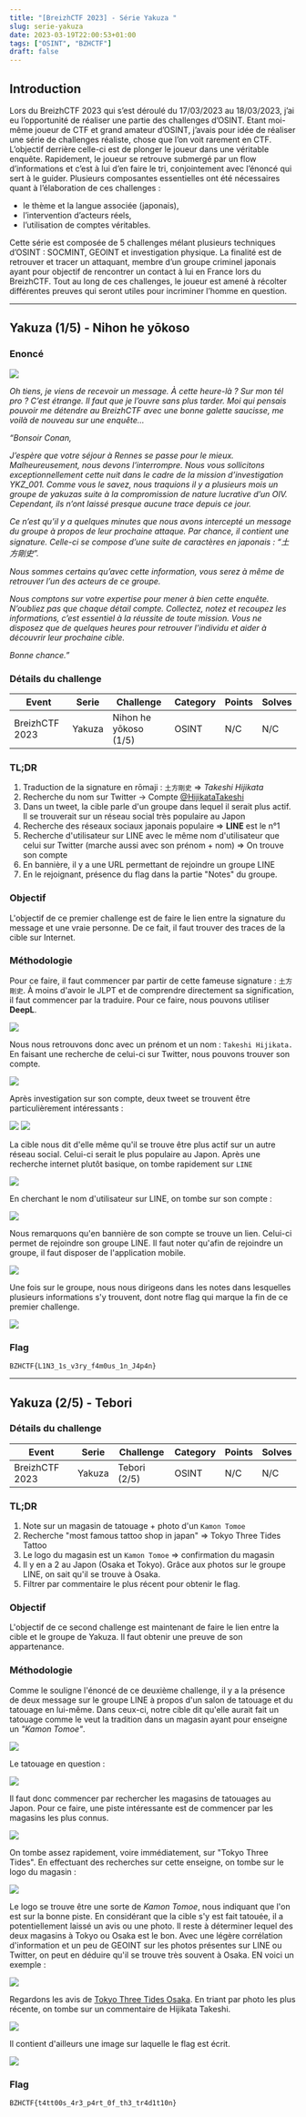 ```yaml
---
title: "[BreizhCTF 2023] - Série Yakuza "
slug: serie-yakuza
date: 2023-03-19T22:00:53+01:00
tags: ["OSINT", "BZHCTF"]
draft: false
---
```


## Introduction

Lors du BreizhCTF 2023 qui s’est déroulé du 17/03/2023 au 18/03/2023, j’ai eu l’opportunité de réaliser une partie des challenges d’OSINT. Etant moi-même joueur de CTF et grand amateur d’OSINT, j’avais pour idée de réaliser une série de challenges réaliste, chose que l’on voit rarement en CTF. L’objectif derrière celle-ci est de plonger le joueur dans une véritable enquête. Rapidement, le joueur se retrouve submergé par un flow d’informations et c’est à lui d’en faire le tri, conjointement avec l’énoncé qui sert à le guider. Plusieurs composantes essentielles ont été nécessaires quant à l’élaboration de ces challenges :

- le thème et la langue associée (japonais),
- l’intervention d’acteurs réels,
- l’utilisation de comptes véritables.

Cette série est composée de 5 challenges mélant plusieurs techniques d’OSINT : SOCMINT, GEOINT et investigation physique. La finalité est de retrouver et tracer un attaquant, membre d’un groupe criminel japonais ayant pour objectif de rencontrer un contact à lui en France lors du BreizhCTF. Tout au long de ces challenges, le joueur est amené à récolter différentes preuves qui seront utiles pour incriminer l’homme en question.

---

## Yakuza (1/5) - Nihon he yōkoso

### Enoncé 

![](gifs/cat-bowl.gif)

*Oh tiens, je viens de recevoir un message. À cette heure-là ? Sur mon tél pro ? C’est étrange. Il faut que je l’ouvre sans plus tarder. Moi qui pensais pouvoir me détendre au BreizhCTF avec une bonne galette saucisse, me voilà de nouveau sur une enquête…*

*“Bonsoir Conan,*

*J’espère que votre séjour à Rennes se passe pour le mieux. Malheureusement, nous devons l’interrompre. Nous vous sollicitons exceptionnellement cette nuit dans le cadre de la mission d’investigation YKZ_001. Comme vous le savez, nous traquions il y a plusieurs mois un groupe de yakuzas suite à la compromission de nature lucrative d’un OIV. Cependant, ils n’ont laissé presque aucune trace depuis ce jour.*

*Ce n’est qu’il y a quelques minutes que nous avons intercepté un message du groupe à propos de leur prochaine attaque. Par chance, il contient une signature. Celle-ci se compose d’une suite de caractères en japonais : “土方剛史”.*

*Nous sommes certains qu’avec cette information, vous serez à même de retrouver l’un des acteurs de ce groupe.*

*Nous comptons sur votre expertise pour mener à bien cette enquête. N’oubliez pas que chaque détail compte. Collectez, notez et recoupez les informations, c’est essentiel à la réussite de toute mission. Vous ne disposez que de quelques heures pour retrouver l’individu et aider à découvrir leur prochaine cible.*

*Bonne chance.”*

### Détails du challenge

| Event          | Serie  |       Challenge     | Category | Points | Solves |
|----------------|--------|---------------------|----------|--------|--------|
| BreizhCTF 2023 | Yakuza |Nihon he yōkoso (1/5)| OSINT    | N/C        | N/C    |

### TL;DR
1. Traduction de la signature en rōmaji : `土方剛史` => *Takeshi Hijikata*
2. Recherche du nom sur Twitter -> Compte [@HijikataTakeshi](https://twitter.com/HijikataTakeshi/)
3. Dans un tweet, la cible parle d'un groupe dans lequel il serait plus actif. Il se trouverait sur un réseau social très populaire au Japon
4. Recherche des réseaux sociaux japonais populaire => **LINE** est le n°1
5. Recherche d'utilisateur sur LINE avec le même nom d'utilisateur que celui sur Twitter (marche aussi avec son prénom + nom) => On trouve son compte
6. En bannière, il y a une URL permettant de rejoindre un groupe LINE
7. En le rejoignant, présence du flag dans la partie "Notes" du groupe. 

### Objectif
L'objectif de ce premier challenge est de faire le lien entre la signature du message et une vraie personne. De ce fait, il faut trouver des traces de la cible sur Internet.  

### Méthodologie
Pour ce faire, il faut commencer par partir de cette fameuse signature : `土方剛史`. À moins d'avoir le JLPT et de comprendre directement sa signification, il faut commencer par la traduire. Pour ce faire, nous pouvons utiliser **DeepL**.

![](traduction-signature.png)

Nous nous retrouvons donc avec un prénom et un nom : `Takeshi Hijikata.` En faisant une recherche de celui-ci sur Twitter, nous pouvons trouver son compte. 

![](compte-twitter.png)

Après investigation sur son compte, deux tweet se trouvent être particulièrement intéressants :

![](tweet-1.png)
![](tweet-2.png)

La cible nous dit d'elle même qu'il se trouve être plus actif sur un autre réseau social. Celui-ci serait le plus populaire au Japon. Après une recherche internet plutôt basique, on tombe rapidement sur `LINE`

![](popular-sn.png)

En cherchant le nom d'utilisateur sur LINE, on tombe sur son compte :

![](compte-line.png)

Nous remarquons qu'en bannière de son compte se trouve un lien. Celui-ci permet de rejoindre son groupe LINE. Il faut noter qu'afin de rejoindre un groupe, il faut disposer de l'application mobile.  

![](compte-line-2.png)

Une fois sur le groupe, nous nous dirigeons dans les notes dans lesquelles plusieurs informations s'y trouvent, dont notre flag qui marque la fin de ce premier challenge.

![](flag.png)

### Flag

`BZHCTF{L1N3_1s_v3ry_f4m0us_1n_J4p4n}`

---

## Yakuza (2/5) - Tebori

### Détails du challenge

| Event          |  Serie  | Challenge     | Category | Points | Solves |
|----------------|---------|---------------|----------|--------|--------|
| BreizhCTF 2023 | Yakuza  | Tebori (2/5)  | OSINT    | N/C    | N/C    |

### TL;DR
1. Note sur un magasin de tatouage + photo d'un `Kamon Tomoe`
2. Recherche "most famous tattoo shop in japan" => Tokyo Three Tides Tattoo
3. Le logo du magasin est un `Kamon Tomoe` => confirmation du magasin
4. Il y en a 2 au Japon (Osaka et Tokyo). Grâce aux photos sur le groupe LINE, on sait qu'il se trouve à Osaka. 
5. Filtrer par commentaire le plus récent pour obtenir le flag.

### Objectif
L'objectif de ce second challenge est maintenant de faire le lien entre la cible et le groupe de Yakuza. Il faut obtenir une preuve de son appartenance. 

### Méthodologie

Comme le souligne l'énoncé de ce deuxième challenge, il y a la présence de deux message sur le groupe LINE à propos d'un salon de tatouage et du tatouage en lui-même. Dans ceux-ci, notre cible dit qu'elle aurait fait un tatouage comme le veut la tradition dans un magasin ayant pour enseigne un *"Kamon Tomoe"*. 

![](post-line.png)

Le tatouage en question :

![](post-line-2.png)

Il faut donc commencer par rechercher les magasins de tatouages au Japon. Pour ce faire, une piste intéressante est de commencer par les magasins les plus connus. 

![](famous-tattoo-shop.png)

On tombe assez rapidement, voire immédiatement, sur "Tokyo Three Tides". En effectuant des recherches sur cette enseigne, on tombe sur le logo du magasin : 

![](logo-tattoo.png)

Le logo se trouve être une sorte de *Kamon Tomoe*, nous indiquant que l'on est sur la bonne piste. En considérant que la cible s'y est fait tatouée, il a potentiellement laissé un avis ou une photo. Il reste à déterminer lequel des deux magasins à Tokyo ou Osaka est le bon. Avec une légère corrélation d'information et un peu de GEOINT sur les photos présentes sur LINE ou Twitter, on peut en déduire qu'il se trouve très souvent à Osaka. EN voici un exemple :

![](exemple-osaka.png)

Regardons les avis de [Tokyo Three Tides Osaka](https://www.google.com/search?client=firefox-b-d&q=tokyo+three+tides+osaka#lrd=0x6000e70e351eebd3:0x5cfbe83df2d33f5b,1,,,,). En triant par photo les plus récente, on tombe sur un commentaire de Hijikata Takeshi.

![](avis.png)

Il contient d'ailleurs une image sur laquelle le flag est écrit.

![](flag.png)

### Flag
`BZHCTF{t4tt00s_4r3_p4rt_0f_th3_tr4d1t10n}`



